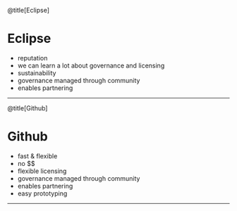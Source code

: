 @title[Eclipse]

# Eclipse

* reputation
* we can learn a lot about governance and licensing
* sustainability
* governance managed through community
* enables partnering

---


@title[Github]

# Github

* fast & flexible
* no $$
* flexible licensing
* governance managed through community
* enables partnering
* easy prototyping

---
